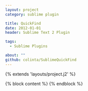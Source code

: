 ```yaml
---
layout: project
category: sublime plugin

title: QuickFind
date: 2012-01-01
header: Sublime Text 2 Plugin

tags:
  - Sublime Plugins

about: ""
github: colinta/SublimeQuickFind
---
```

{% extends 'layouts/project.j2' %}

{% block content %}
{% endblock %}